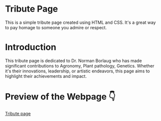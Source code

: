 # Tribute Page
This is a simple tribute page created using HTML and CSS. It's a great way to pay homage to someone you admire or respect.<br>

# Introduction
This tribute page is dedicated to Dr. Norman Borlaug who has made significant contributions to Agronomy, Plant pathology, Genetics. Whether it's their innovations, leadership, or artistic endeavors, this page aims to highlight their achievements and impact.<br>

# Preview of the Webpage 👇
[Tribute page](https://mlakshmipraharsha07.github.io/Tribute-Page/)
